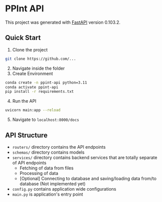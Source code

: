# PPInt API

This project was generated with [FastAPI](https://fastapi.tiangolo.com/) version 0.103.2.

## Quick Start
1. Clone the project
```bash
git clone https://github.com/...
```
2. Navigate inside the folder
3. Create Environment
```bash
conda create -n ppint-api python=3.11
conda activate ppint-api
pip install -r requirements.txt
```
4. Run the API
```bash
uvicorn main:app --reload
```
5. Navigate to `localhost:8000/docs`

## API Structure
- `routers/` directory contains the API endpoints
- `schemas/` directory contains models
- `services/` directory contains backend services that are totally separate of API endpoints
  - Fetching of data from files
  - Processing of data
  - [Optional] Connecting to database and saving/loading data from/to database (Not implemented yet)
- `config.py` contains application wide configurations
- `main.py` is application's entry point